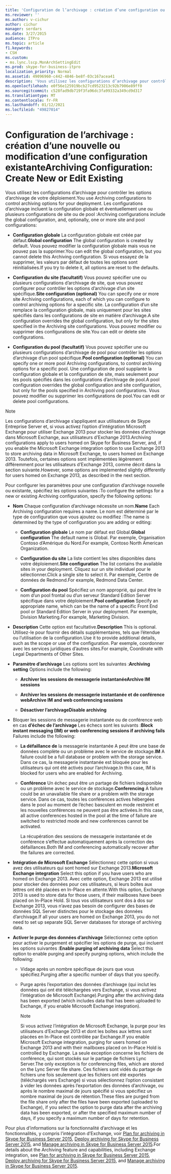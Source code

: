 ```yaml
---
title: 'Configuration de l’archivage : création d’une configuration ou modification d’une configuration existante'
ms.reviewer: ''
ms.author: v-cichur
author: cichur
manager: serdars
ms.date: 3/27/2015
audience: ITPro
ms.topic: article
f1.keywords:
- CSH
ms.custom:
- ms.lync.lscp.MonArchSettingEdit
ms.prod: skype-for-business-itpro
localization_priority: Normal
ms.assetid: 49096960-c442-4846-be8f-03c167acea41
description: 'Vous utilisez les configurations d’archivage pour contrôler les options d’archivage de votre déploiement. Les configurations d’archivage incluent la configuration globale et éventuellement une ou plusieurs configurations de site ou de pool :'
ms.openlocfilehash: e0f56e125919bcb27cd9523213c92b7906e89ff0
ms.sourcegitcommit: c528fad9db719f3fa96dc3fa99332a349cd9d317
ms.translationtype: MT
ms.contentlocale: fr-FR
ms.lasthandoff: 01/12/2021
ms.locfileid: "49827014"
---
```

# <a name="archiving-configuration-create-new-or-edit-existing"></a><span data-ttu-id="74dc0-104">Configuration de l’archivage : création d’une nouvelle ou modification d’une configuration existante</span><span class="sxs-lookup"><span data-stu-id="74dc0-104">Archiving Configuration: Create New or Edit Existing</span></span>
 
<span data-ttu-id="74dc0-105">Vous utilisez les configurations d’archivage pour contrôler les options d’archivage de votre déploiement.</span><span class="sxs-lookup"><span data-stu-id="74dc0-105">You use Archiving configurations to control archiving options for your deployment.</span></span> <span data-ttu-id="74dc0-106">Les configurations d’archivage incluent la configuration globale et éventuellement une ou plusieurs configurations de site ou de pool :</span><span class="sxs-lookup"><span data-stu-id="74dc0-106">Archiving configurations include the global configuration, and, optionally, one or more site and pool configurations:</span></span>
  
- <span data-ttu-id="74dc0-107">**Configuration globale** La configuration globale est créée par défaut.</span><span class="sxs-lookup"><span data-stu-id="74dc0-107">**Global configuration** The global configuration is created by default.</span></span> <span data-ttu-id="74dc0-108">Vous pouvez modifier la configuration globale mais vous ne pouvez pas la supprimer.</span><span class="sxs-lookup"><span data-stu-id="74dc0-108">You can edit the global configuration, but you cannot delete this Archiving configuration.</span></span> <span data-ttu-id="74dc0-109">Si vous essayez de la supprimer, les valeurs par défaut de toutes les options sont réinitialisées.</span><span class="sxs-lookup"><span data-stu-id="74dc0-109">If you try to delete it, all options are reset to the defaults.</span></span>
    
- <span data-ttu-id="74dc0-110">**Configuration du site (facultatif)** Vous pouvez spécifier une ou plusieurs configurations d’archivage de site, que vous pouvez configurer pour contrôler les options d’archivage d’un site spécifique.</span><span class="sxs-lookup"><span data-stu-id="74dc0-110">**Site configuration (optional)** You can specify one or more site Archiving configurations, each of which you can configure to control archiving options for a specific site.</span></span> <span data-ttu-id="74dc0-111">La configuration d’un site remplace la configuration globale, mais uniquement pour les sites spécifiés dans les configurations de site en matière d’archivage.</span><span class="sxs-lookup"><span data-stu-id="74dc0-111">A site configuration overrides the global configuration, but only for the sites specified in the Archiving site configurations.</span></span> <span data-ttu-id="74dc0-112">Vous pouvez modifier ou supprimer des configurations de site.</span><span class="sxs-lookup"><span data-stu-id="74dc0-112">You can edit or delete site configurations.</span></span>
    
- <span data-ttu-id="74dc0-113">**Configuration du pool (facultatif)** Vous pouvez spécifier une ou plusieurs configurations d’archivage de pool pour contrôler les options d’archivage d’un pool spécifique.</span><span class="sxs-lookup"><span data-stu-id="74dc0-113">**Pool configuration (optional)** You can specify one or more pool Archiving configurations, to control archiving options for a specific pool.</span></span> <span data-ttu-id="74dc0-114">Une configuration de pool supplante la configuration globale et la configuration de site, mais seulement pour les pools spécifiés dans les configurations d’archivage de pool.</span><span class="sxs-lookup"><span data-stu-id="74dc0-114">A pool configuration overrides the global configuration and site configuration, but only for the pools specified in Archiving pool configurations.</span></span> <span data-ttu-id="74dc0-115">Vous pouvez modifier ou supprimer les configurations de pool.</span><span class="sxs-lookup"><span data-stu-id="74dc0-115">You can edit or delete pool configurations.</span></span>
    
> [!NOTE]
> <span data-ttu-id="74dc0-116">Les configurations d’archivage s’appliquent aux utilisateurs de Skype Entreprise Server et, si vous activez l’option d’intégration Microsoft Exchange pour utiliser Exchange 2013 pour stocker les données d’archivage dans Microsoft Exchange, aux utilisateurs d’Exchange 2013.</span><span class="sxs-lookup"><span data-stu-id="74dc0-116">Archiving configurations apply to users homed on Skype for Business Server, and, if you enable the Microsoft Exchange integration option to use Exchange 2013 to store archiving data in Microsoft Exchange, to users homed on Exchange 2013.</span></span> <span data-ttu-id="74dc0-117">Toutefois, certaines options sont implémentées légèrement différemment pour les utilisateurs d’Exchange 2013, comme décrit dans la section suivante.</span><span class="sxs-lookup"><span data-stu-id="74dc0-117">However, some options are implemented slightly differently for users homed on Exchange 2013, as described in the next section.</span></span> 
  
<span data-ttu-id="74dc0-118">Pour configurer les paramètres pour une configuration d’archivage nouvelle ou existante, spécifiez les options suivantes :</span><span class="sxs-lookup"><span data-stu-id="74dc0-118">To configure the settings for a new or existing Archiving configuration, specify the following options:</span></span>
- <span data-ttu-id="74dc0-119">**Nom** Chaque configuration d’archivage nécessite un nom.</span><span class="sxs-lookup"><span data-stu-id="74dc0-119">**Name** Each Archiving configuration requires a name.</span></span> <span data-ttu-id="74dc0-120">Le nom est déterminé par le type de configuration que vous ajoutez ou modifiez :</span><span class="sxs-lookup"><span data-stu-id="74dc0-120">The name is determined by the type of configuration you are adding or editing:</span></span>
    
  - <span data-ttu-id="74dc0-121">**Configuration globale** Le nom par défaut est Global.</span><span class="sxs-lookup"><span data-stu-id="74dc0-121">**Global configuration** The default name is Global.</span></span> <span data-ttu-id="74dc0-122">Par exemple, Organisation Contoso d’Amérique du Nord.</span><span class="sxs-lookup"><span data-stu-id="74dc0-122">For example, Contoso North American Organization.</span></span>
    
  - <span data-ttu-id="74dc0-123">**Configuration du site** La liste contient les sites disponibles dans votre déploiement.</span><span class="sxs-lookup"><span data-stu-id="74dc0-123">**Site configuration** The list contains the available sites in your deployment.</span></span> <span data-ttu-id="74dc0-124">Cliquez sur un site individuel pour le sélectionner.</span><span class="sxs-lookup"><span data-stu-id="74dc0-124">Click a single site to select it.</span></span> <span data-ttu-id="74dc0-125">Par exemple, Centre de données de Redmond.</span><span class="sxs-lookup"><span data-stu-id="74dc0-125">For example, Redmond Data Center.</span></span>
    
  - <span data-ttu-id="74dc0-126">**Configuration du pool** Spécifiez un nom approprié, qui peut être le nom d’un pool frontal ou d’un serveur Standard Edition Server spécifique dans votre déploiement.</span><span class="sxs-lookup"><span data-stu-id="74dc0-126">**Pool configuration** Specify an appropriate name, which can be the name of a specific Front End pool or Standard Edition Server in your deployment.</span></span> <span data-ttu-id="74dc0-127">Par exemple, Division Marketing.</span><span class="sxs-lookup"><span data-stu-id="74dc0-127">For example, Marketing Division.</span></span>
    
- <span data-ttu-id="74dc0-128">**Description** Cette option est facultative.</span><span class="sxs-lookup"><span data-stu-id="74dc0-128">**Description** This is optional.</span></span> <span data-ttu-id="74dc0-129">Utilisez-le pour fournir des détails supplémentaires, tels que l’étendue ou l’utilisation de la configuration.</span><span class="sxs-lookup"><span data-stu-id="74dc0-129">Use it to provide additional details, such as the scope or use of the configuration.</span></span> <span data-ttu-id="74dc0-130">Par exemple, coordonner avec les services juridiques d’autres sites.</span><span class="sxs-lookup"><span data-stu-id="74dc0-130">For example, Coordinate with Legal Departments of Other Sites.</span></span>
    
- <span data-ttu-id="74dc0-131">**Paramètre d’archivage** Les options sont les suivantes :</span><span class="sxs-lookup"><span data-stu-id="74dc0-131">**Archiving setting** Options include the following:</span></span>
    
  - <span data-ttu-id="74dc0-132">**Archiver les sessions de messagerie instantanée**</span><span class="sxs-lookup"><span data-stu-id="74dc0-132">**Archive IM sessions**</span></span>
    
  - <span data-ttu-id="74dc0-133">**Archiver les sessions de messagerie instantanée et de conférence web**</span><span class="sxs-lookup"><span data-stu-id="74dc0-133">**Archive IM and web conferencing sessions**</span></span>
    
  - <span data-ttu-id="74dc0-134">**Désactiver l’archivage**</span><span class="sxs-lookup"><span data-stu-id="74dc0-134">**Disable archiving**</span></span>
    
- <span data-ttu-id="74dc0-135">Bloquer les sessions de messagerie instantanée ou de conférence web en cas **d’échec de l’archivage** Les échecs sont les suivants :</span><span class="sxs-lookup"><span data-stu-id="74dc0-135">**Block instant messaging (IM) or web conferencing sessions if archiving fails** Failures include the following:</span></span>
    
  - <span data-ttu-id="74dc0-136">**La défaillance de** la messagerie instantanée A peut être une base de données complète ou un problème avec le service de stockage.</span><span class="sxs-lookup"><span data-stu-id="74dc0-136">**IM** A failure could be a full database or problem with the storage service.</span></span> <span data-ttu-id="74dc0-137">Dans ce cas, la messagerie instantanée est bloquée pour les utilisateurs qui ont été activés pour l’archivage.</span><span class="sxs-lookup"><span data-stu-id="74dc0-137">In this case, IM is blocked for users who are enabled for Archiving.</span></span>
    
  - <span data-ttu-id="74dc0-138">**Conférence** Un échec peut être un partage de fichiers indisponible ou un problème avec le service de stockage.</span><span class="sxs-lookup"><span data-stu-id="74dc0-138">**Conferencing** A failure could be an unavailable file share or a problem with the storage service.</span></span> <span data-ttu-id="74dc0-139">Dans ce cas, toutes les conférences actives hébergées dans le pool au moment de l’échec basculent en mode restreint et les nouvelles conférences ne peuvent pas être activées.</span><span class="sxs-lookup"><span data-stu-id="74dc0-139">In this case, all active conferences hosted in the pool at the time of failure are switched to restricted mode and new conferences cannot be activated.</span></span>
    
    <span data-ttu-id="74dc0-140">La récupération des sessions de messagerie instantanée et de conférence s’effectue automatiquement après la correction des défaillances.</span><span class="sxs-lookup"><span data-stu-id="74dc0-140">Both IM and conferencing automatically recover after the failures are corrected.</span></span>
    
- <span data-ttu-id="74dc0-141">**Intégration de Microsoft Exchange** Sélectionnez cette option si vous avez des utilisateurs qui sont homed sur Exchange 2013.</span><span class="sxs-lookup"><span data-stu-id="74dc0-141">**Microsoft Exchange integration** Select this option if you have users who are homed on Exchange 2013.</span></span> <span data-ttu-id="74dc0-142">Avec cette option, Exchange 2013 est utilisé pour stocker des données pour ces utilisateurs, si leurs boîtes aux lettres ont été placées en In-Place en attente.</span><span class="sxs-lookup"><span data-stu-id="74dc0-142">With this option, Exchange 2013 is used to store data for those users, if their mailboxes have been placed on In-Place Hold.</span></span> <span data-ttu-id="74dc0-143">Si tous vos utilisateurs sont dos à dos sur Exchange 2013, vous n’avez pas besoin de configurer des bases de données SQL Server distinctes pour le stockage des données d’archivage.</span><span class="sxs-lookup"><span data-stu-id="74dc0-143">If all your users are homed on Exchange 2013, you do not need to set up separate SQL Server databases for storage of archiving data.</span></span>
    
- <span data-ttu-id="74dc0-144">**Activer le purge des données d’archivage** Sélectionnez cette option pour activer le purgement et spécifier les options de purge, qui incluent les options suivantes :</span><span class="sxs-lookup"><span data-stu-id="74dc0-144">**Enable purging of archiving data** Select this option to enable purging and specify purging options, which include the following:</span></span>
    
  - <span data-ttu-id="74dc0-145">Vidage après un nombre spécifique de jours que vous spécifiez.</span><span class="sxs-lookup"><span data-stu-id="74dc0-145">Purging after a specific number of days that you specify.</span></span>
    
  - <span data-ttu-id="74dc0-146">Purge après l’exportation des données d’archivage (qui inclut les données qui ont été téléchargées vers Exchange, si vous activez l’intégration de Microsoft Exchange).</span><span class="sxs-lookup"><span data-stu-id="74dc0-146">Purging after the archiving data has been exported (which includes data that has been uploaded to Exchange, if you enable Microsoft Exchange integration).</span></span>
    
    > [!NOTE]
    > <span data-ttu-id="74dc0-147">Si vous activez l’intégration de Microsoft Exchange, la purge pour les utilisateurs d’Exchange 2013 et dont les boîtes aux lettres sont placées en In-Place est contrôlée par Exchange.</span><span class="sxs-lookup"><span data-stu-id="74dc0-147">If you enable Microsoft Exchange integration, purging for users homed on Exchange 2013 and with their mailboxes placed on In-Place Hold is controlled by Exchange.</span></span> <span data-ttu-id="74dc0-148">La seule exception concerne les fichiers de conférence, qui sont stockés sur le partage de fichiers Lync Server.</span><span class="sxs-lookup"><span data-stu-id="74dc0-148">The only exception is for conferencing files, which are stored on the Lync Server file share.</span></span> <span data-ttu-id="74dc0-149">Ces fichiers sont vidés du partage de fichiers une fois seulement que les fichiers ont été exportés (téléchargés vers Exchange) si vous sélectionnez l’option consistant à vider les données après l’exportation des données d’archivage, ou après le nombre maximal de jours spécifié si vous spécifiez un nombre maximal de jours de rétention.</span><span class="sxs-lookup"><span data-stu-id="74dc0-149">These files are purged from the file share only after the files have been exported (uploaded to Exchange), if you select the option to purge data after the archiving data has been exported, or after the specified maximum number of days, if you specify a maximum number of days for retention.</span></span> 
  
<span data-ttu-id="74dc0-150">Pour plus d’informations sur la fonctionnalité d’archivage et les fonctionnalités, y compris l’intégration d’Exchange, voir [Plan for archiving in Skype for Business Server 2015](../../plan-your-deployment/archiving/archiving.md), [Deploy archiving for Skype for Business Server 2015](../../deploy/deploy-archiving/deploy-archiving.md), and [Manage archiving in Skype for Business Server 2015](../../manage/archiving/archiving.md).</span><span class="sxs-lookup"><span data-stu-id="74dc0-150">For details about the Archiving feature and capabilities, including Exchange integration, see [Plan for archiving in Skype for Business Server 2015](../../plan-your-deployment/archiving/archiving.md), [Deploy archiving for Skype for Business Server 2015](../../deploy/deploy-archiving/deploy-archiving.md), and [Manage archiving in Skype for Business Server 2015](../../manage/archiving/archiving.md).</span></span>

